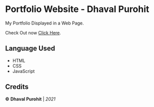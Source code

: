 # Portfolio Website - Dhaval Purohit

My Portfolio Displayed in a Web Page. 

Check Out now [Click Here](https://dcpurohit.github.io/).


## Language Used
- HTML
- CSS
- JavaScript


## Credits

**©** **Dhaval Purohit** | *2021*
